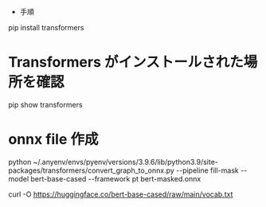 - 手順

pip install transformers

# Transformers がインストールされた場所を確認

pip show transformers

# onnx file 作成

python ~/.anyenv/envs/pyenv/versions/3.9.6/lib/python3.9/site-packages/transformers/convert_graph_to_onnx.py --pipeline fill-mask --model bert-base-cased --framework pt bert-masked.onnx

curl -O https://huggingface.co/bert-base-cased/raw/main/vocab.txt

